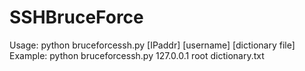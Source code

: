 # SSHBruceForce

Usage: python bruceforcessh.py [IPaddr] [username] [dictionary file]
Example: python bruceforcessh.py 127.0.0.1 root dictionary.txt
